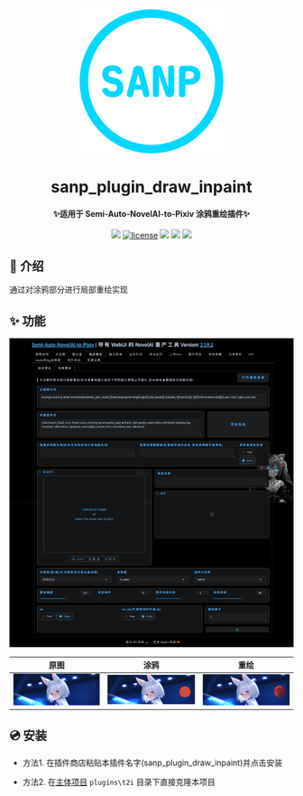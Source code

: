 <p align="center" >
  <img src="https://github.com/zhulinyv/sanp_plugin_random_artists/blob/main/images/logo.png?raw=true" width="256" height="256" alt="SANP"></a>
</p>
<h1 align="center">sanp_plugin_draw_inpaint</h1>
<h4 align="center">✨适用于 Semi-Auto-NovelAI-to-Pixiv 涂鸦重绘插件✨</h4>

<p align="center">
    <img src="https://img.shields.io/badge/Python-3.10+-blue">
    <a href="https://github.com/zhulinyv/sanp_plugin_draw_inpaint/raw/main/LICENSE"><img src="https://img.shields.io/github/license/zhulinyv/sanp_plugin_draw_inpaint" alt="license"></a>
    <img src="https://img.shields.io/github/issues/zhulinyv/sanp_plugin_draw_inpaint">
    <img src="https://img.shields.io/github/stars/zhulinyv/sanp_plugin_draw_inpaint">
    <img src="https://img.shields.io/github/forks/zhulinyv/sanp_plugin_draw_inpaint">
</p>

## 💬 介绍

通过对涂鸦部分进行局部重绘实现

## ✨ 功能

![iamge](./images/1.png)

| 原图 | 涂鸦 | 重绘 |
| :---: | :---: | :---: |
| ![iamge](./images/2.png) | ![iamge](./images/3.png) | ![iamge](./images/4.png) |

## 💿 安装

- 方法1. 在插件商店粘贴本插件名字(sanp_plugin_draw_inpaint)并点击安装

- 方法2. 在[主体项目](https://github.com/zhulinyv/Semi-Auto-NovelAI-to-Pixiv) `plugins\t2i` 目录下直接克隆本项目
